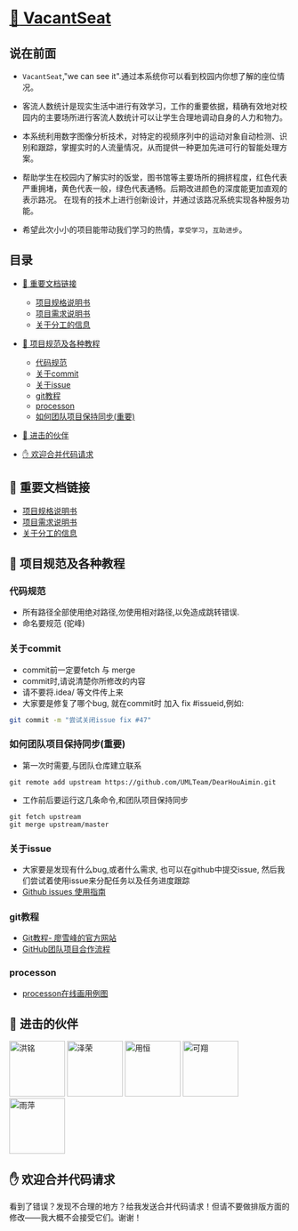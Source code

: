 [:seat: VacantSeat](#说在前面)
======

说在前面
----
- `VacantSeat`,"we can see it".通过本系统你可以看到校园内你想了解的座位情况。

- 客流人数统计是现实生活中进行有效学习，工作的重要依据，精确有效地对校园内的主要场所进行客流人数统计可以让学生合理地调动自身的人力和物力。

- 本系统利用数字图像分析技术，对特定的视频序列中的运动对象自动检测、识别和跟踪，掌握实时的人流量情况，从而提供一种更加先进可行的智能处理方案。

- 帮助学生在校园内了解实时的饭堂，图书馆等主要场所的拥挤程度，红色代表严重拥堵，黄色代表一般，绿色代表通畅。后期改进颜色的深度能更加直观的表示路况。
在现有的技术上进行创新设计，并通过该路况系统实现各种服务功能。

- 希望此次小小的项目能带动我们学习的热情，`享受学习`，`互助进步`。

## 目录


- [:open_file_folder: 重要文档链接](#open_file_folder-重要文档链接)
    -   [项目规格说明书](docs/demand-specification.md)
    -   [项目需求说明书](docs/)
    -   [关于分工的信息](docs/)
    
- [:pencil: 项目规范及各种教程](#pencil-项目规范及各种教程)
    -   [代码规范](#代码规范)
    -   [关于commit](#关于commit)
    -   [关于issue](#关于issue)
    -   [git教程](#git教程)
    -   [processon](#processon)
    -   [如何团队项目保持同步(重要)](#如何团队项目保持同步重要)
  
- [:man: 进击的伙伴](#people-进击的伙伴)

- [:hand: 欢迎合并代码请求](#sigh-欢迎合并代码请求)



## :open_file_folder: 重要文档链接

-   [项目规格说明书](docs/demand-specification.md)
-   [项目需求说明书](docs/)
-   [关于分工的信息](docs/)

## :pencil: 项目规范及各种教程

### 代码规范
-   所有路径全部使用绝对路径,勿使用相对路径,以免造成跳转错误.
-   命名要规范 (驼峰)

### 关于commit
-   commit前一定要fetch 与 merge
-   commit时,请说清楚你所修改的内容
-   请不要将.idea/ 等文件传上来
-   大家要是修复了哪个bug, 就在commit时 加入 fix \#issueid,例如:


```bash
git commit -m "尝试关闭issue fix #47"
```

### 如何团队项目保持同步(重要)
-   第一次时需要,与团队仓库建立联系

``` {.bash}
git remote add upstream https://github.com/UMLTeam/DearHouAimin.git 
```

-   工作前后要运行这几条命令,和团队项目保持同步

``` {.bash}
git fetch upstream
git merge upstream/master
```

### 关于issue
-   大家要是发现有什么bug,或者什么需求, 也可以在github中提交issue,
    然后我们尝试着使用issue来分配任务以及任务进度跟踪
-   [Github issues
    使用指南](http://note.openmindclub.com/power/github-issue.html)
    
### git教程
-   [Git教程-
    廖雪峰的官方网站](https://www.liaoxuefeng.com/wiki/0013739516305929606dd18361248578c67b8067c8c017b000)
-   [GitHub团队项目合作流程](https://www.cnblogs.com/schaepher/p/4933873.html)

### processon

-   [processon在线画用例图](https://www.processon.com)

## :man: 进击的伙伴
<a href="https://github.com/Charming-Victim"><img alt="洪铭" width="100" height="100" src="https://avatars2.githubusercontent.com/u/25278475?s=400&amp;u=0321f939157a654f11f01aab4e170d433c6d38be&amp;v=4"/></a>
<a href="https://github.com/LZR29"><img alt="泽荣" width="100" height="100" src="https://avatars3.githubusercontent.com/u/32723712?s=460&amp;v=4"/></a>
<a href="https://github.com/SYongheng"><img alt="用恒" width="100" height="100" src="https://avatars0.githubusercontent.com/u/44357416?s=400&v=4"/></a>
<a href="https://github.com/xkx1998"><img alt="可翔" width="100" height="100" src="https://avatars3.githubusercontent.com/u/38906932?s=400&v=4"/></a>
<a href="https://github.com/YuPez"><img alt="雨萍" width="100" height="100" src="https://avatars2.githubusercontent.com/u/38039945?s=400&v=4"/></a>



## :hand: 欢迎合并代码请求
看到了错误？发现不合理的地方？给我发送合并代码请求！但请不要做排版方面的修改——我大概不会接受它们。谢谢！